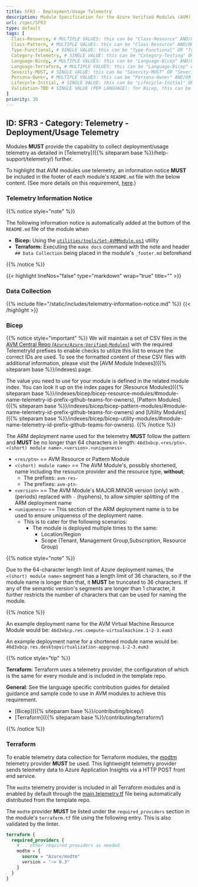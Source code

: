 ```yaml
---
title: SFR3 - Deployment/Usage Telemetry
description: Module Specification for the Azure Verified Modules (AVM) program
url: /spec/SFR3
type: default
tags: [
  Class-Resource, # MULTIPLE VALUES: this can be "Class-Resource" AND/OR "Class-Pattern" AND/OR "Class-Utility"
  Class-Pattern, # MULTIPLE VALUES: this can be "Class-Resource" AND/OR "Class-Pattern" AND/OR "Class-Utility"
  Type-Functional, # SINGLE VALUE: this can be "Type-Functional" OR "Type-NonFunctional"
  Category-Telemetry, # SINGLE VALUE: this can be "Category-Testing" OR "Category-Telemetry" OR "Category-Contribution/Support" OR "Category-Documentation" OR "Category-CodeStyle" OR "Category-Naming/Composition" OR "Category-Inputs/Outputs" OR "Category-Release/Publishing"
  Language-Bicep, # MULTIPLE VALUES: this can be "Language-Bicep" AND/OR "Language-Terraform"
  Language-Terraform, # MULTIPLE VALUES: this can be "Language-Bicep" AND/OR "Language-Terraform"
  Severity-MUST, # SINGLE VALUE: this can be "Severity-MUST" OR "Severity-SHOULD" OR "Severity-MAY"
  Persona-Owner, # MULTIPLE VALUES: this can be "Persona-Owner" AND/OR "Persona-Contributor"
  Lifecycle-Initial, # SINGLE VALUE: this can be "Lifecycle-Initial" OR "Lifecycle-BAU" OR "Lifecycle-EOL"
  Validation-TBD # SINGLE VALUE (PER LANGUAGE): for Bicep, this can be "Validation-BCP/Manual" OR "Validation-BCP/CI/Informational" OR "Validation-BCP/CI/Enforced" and for Terraform, this can be "Validation-TF/Manual" OR "Validation-TF/CI/Informational" OR "Validation-TF/CI/Enforced"
]
priority: 30
---
```


## ID: SFR3 - Category: Telemetry - Deployment/Usage Telemetry

Modules **MUST** provide the capability to collect deployment/usage telemetry as detailed in [Telemetry]({{% siteparam base %}}/help-support/telemetry/) further.

To highlight that AVM modules use telemetry, an information notice **MUST** be included in the footer of each module's `README.md` file with the below content. (See more details on this requirement, [here](https://docs.opensource.microsoft.com/releasing/general-guidance/telemetry/).)

### Telemetry Information Notice

{{% notice style="note" %}}

The following information notice is automatically added at the bottom of the `README.md` file of the module when

- **Bicep:** Using the [`utilities/tools/Set-AVMModule.ps1`](https://github.com/Azure/bicep-registry-modules/blob/main/utilities/tools/Set-AVMModule.ps1) utility
- **Terraform:** Executing the `make docs` command with the note and header `## Data Collection` being placed in the module's `_footer.md` beforehand

{{% /notice %}}

{{< highlight lineNos="false" type="markdown" wrap="true" title="" >}}

### Data Collection

{{% include file="/static/includes/telemetry-information-notice.md" %}}
{{< /highlight >}}

### Bicep

{{% notice style="important" %}}
We will maintain a set of CSV files in the [AVM Central Repo (`Azure/Azure-Verified-Modules`)](https://github.com/Azure/Azure-Verified-Modules/tree/main/docs/static/module-indexes) with the required TelemetryId prefixes to enable checks to utilize this list to ensure the correct IDs are used. To see the formatted content of these CSV files with additional information, please visit the [AVM Module Indexes]({{% siteparam base %}}/indexes) page.

The value you need to use for your module is defined in the related module index. You can look it up on the index pages for [Resource Modules]({{% siteparam base %}}/indexes/bicep/bicep-resource-modules/#module-name-telemetry-id-prefix-github-teams-for-owners), [Pattern Modules]({{% siteparam base %}}/indexes/bicep/bicep-pattern-modules/#module-name-telemetry-id-prefix-github-teams-for-owners) and [Utility Modules]({{% siteparam base %}}/indexes/bicep/bicep-utility-modules/#module-name-telemetry-id-prefix-github-teams-for-owners).
{{% /notice %}}

The ARM deployment name used for the telemetry **MUST** follow the pattern and **MUST** be no longer than 64 characters in length: `46d3xbcp.<res/ptn>.<(short) module name>.<version>.<uniqueness>`

- `<res/ptn>` == AVM Resource or Pattern Module
- `<(short) module name>` == The AVM Module's, possibly shortened, name including the resource provider and the resource type, **without**;
  - The prefixes: `avm-res-`
  - The prefixes: `avm-ptn-`
- `<version>` == The AVM Module's MAJOR.MINOR version (only) with `.` (periods) replaced with `-` (hyphens), to allow simpler splitting of the ARM deployment name
- `<uniqueness>` == This section of the ARM deployment name is to be used to ensure uniqueness of the deployment name.
  - This is to cater for the following scenarios:
    - The module is deployed multiple times to the same:
      - Location/Region
      - Scope (Tenant, Management Group,Subscription, Resource Group)

{{% notice style="note" %}}

Due to the 64-character length limit of Azure deployment names, the `<(short) module name>` segment has a length limit of 36 characters, so if the module name is longer than that, it **MUST** be truncated to 36 characters. If any of the semantic version's segments are longer than 1 character, it further restricts the number of characters that can be used for naming the module.

{{% /notice %}}

An example deployment name for the AVM Virtual Machine Resource Module would be: `46d3xbcp.res.compute-virtualmachine.1-2-3.eum3`

An example deployment name for a shortened module name would be: `46d3xbcp.res.desktopvirtualization-appgroup.1-2-3.eum3`

{{% notice style="tip" %}}

**Terraform**: Terraform uses a telemetry provider, the configuration of which is the same for every module and is included in the template repo.

**General**: See the language specific contribution guides for detailed guidance and sample code to use in AVM modules to achieve this requirement.

- [Bicep]({{% siteparam base %}}/contributing/bicep/)
- [Terraform]({{% siteparam base %}}/contributing/terraform/)

{{% /notice %}}

### Terraform

To enable telemetry data collection for Terraform modules, the [modtm](https://registry.terraform.io/providers/Azure/modtm/latest) telemetry provider **MUST** be used. This lightweight telemetry provider sends telemetry data to Azure Application Insights via a HTTP POST front end service.

The `modtm` telemetry provider is included in all Terraform modules and is enabled by default through the [main.telemetry.tf](https://github.com/Azure/terraform-azurerm-avm-template/blob/main/main.telemetry.tf) file being automatically distributed from the template repo.

The `modtm` provider **MUST** be listed under the `required_providers` section in the module's `terraform.tf` file using the following entry. This is also validated by the linter.

```terraform
terraform {
  required_providers {
    # .. other required providers as needed
    modtm = {
      source = "Azure/modtm"
      version = "~> 0.3"
    }
  }
}
```
